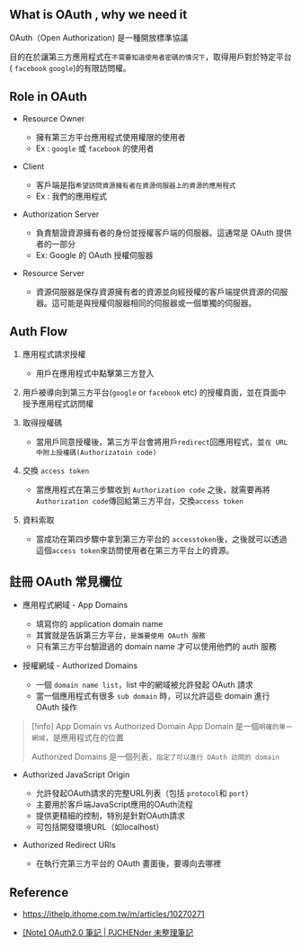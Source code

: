 
## What is OAuth , why we need it

OAuth（Open Authorization) 是一種開放標準協議

目的在於讓第三方應用程式在`不需要知道使用者密碼的情況下`，取得用戶對於特定平台( `facebook` `google`)的有限訪問權。


## Role in OAuth

+ Resource Owner
	+ 擁有第三方平台應用程式使用權限的使用者
	+ Ex : `google` 或 `facebook` 的使用者

+ Client
	+ 客戶端是指`希望訪問資源擁有者在資源伺服器上的資源的應用程式`
	+ Ex : 我們的應用程式

+ Authorization Server
	+ 負責驗證資源擁有者的身份並授權客戶端的伺服器。這通常是 OAuth 提供者的一部分
	+ Ex: Google 的 OAuth 授權伺服器

+ Resource Server
	+ 資源伺服器是保存資源擁有者的資源並向經授權的客戶端提供資源的伺服器。這可能是與授權伺服器相同的伺服器或一個單獨的伺服器。

## Auth Flow

1. 應用程式請求授權
	+ 用戶在應用程式中點擊第三方登入
	
2. 用戶被導向到第三方平台(`google` or `facebook` etc) 的授權頁面，並在頁面中授予應用程式訪問權

3. 取得授權碼
	+ 當用戶同意授權後，第三方平台會將用戶`redirect`回應用程式，並`在 URL 中附上授權碼(Authorizatoin code)`

4. 交換 `access token` 
	+ 當應用程式在第三步驟收到 `Authorization code` 之後，就需要再將`Authorization code`傳回給第三方平台，交換`access token`

5. 資料索取
	+ 當成功在第四步驟中拿到第三方平台的 `accesstoken`後，之後就可以透過這個`access token`來訪問使用者在第三方平台上的資源。
	

## 註冊 OAuth 常見欄位

+ 應用程式網域 - App Domains
	+ 填寫你的 application domain name
	+ 其實就是告訴第三方平台，`是誰要使用 OAuth 服務`
	+ 只有第三方平台驗證過的 domain name 才可以使用他們的 auth 服務

+ 授權網域 - Authorized Domains
	+ 一個 `domain name list`，list 中的網域被允許發起 OAuth 請求
	+ 當一個應用程式有很多 `sub domain` 時，可以允許這些 domain 進行 OAuth 操作

> [!info] App Domain vs Authorized Domain
> App Domain 是一個`明確的單一網域`，是應用程式在的位置
> 
> Authorized Domains 是一個列表，`指定了可以進行 OAuth 訪問的 domain`

+ Authorized JavaScript Origin
	- 允許發起OAuth請求的完整URL列表（包括 `protocol`和 `port`）
	- 主要用於客戶端JavaScript應用的OAuth流程
	- 提供更精細的控制，特別是針對OAuth請求
	- 可包括開發環境URL（如localhost）

+ Authorized Redirect URIs
	+ 在執行完第三方平台的 OAuth 畫面後，要導向去哪裡

## Reference

+ https://ithelp.ithome.com.tw/m/articles/10270271

+ [[Note] OAuth2.0 筆記 | PJCHENder 未整理筆記](https://pjchender.dev/internet/note-oauth2/)